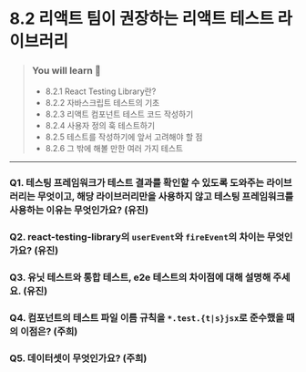 # 8.2 리액트 팀이 권장하는 리액트 테스트 라이브러리

> ### You will learn 📝
>- 8.2.1 React Testing Library란?
>- 8.2.2 자바스크립트 테스트의 기초
>- 8.2.3 리액트 컴포넌트 테스트 코드 작성하기
>- 8.2.4 사용자 정의 훅 테스트하기
>- 8.2.5 테스트를 작성하기에 앞서 고려해야 할 점
>- 8.2.6 그 밖에 해볼 만한 여러 가지 테스트

---
### Q1. 테스팅 프레임워크가 테스트 결과를 확인할 수 있도록 도와주는 라이브러리는 무엇이고, 해당 라이브러리만을 사용하지 않고 테스팅 프레임워크를 사용하는 이유는 무엇인가요? (유진)
### Q2. react-testing-library의 `userEvent`와 `fireEvent`의 차이는 무엇인가요? (유진)
### Q3. 유닛 테스트와 통합 테스트, e2e 테스트의 차이점에 대해 설명해 주세요. (유진)
### Q4. 컴포넌트의 테스트 파일 이름 규칙을 `*.test.{t|s}jsx`로 준수했을 때의 이점은? (주희)
### Q5. 데이터셋이 무엇인가요? (주희)

